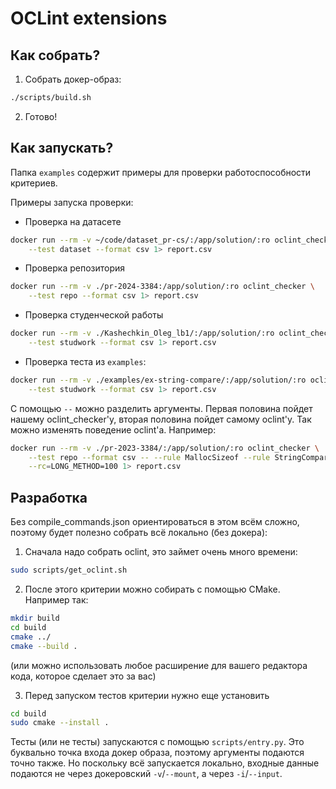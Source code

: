 # OCLint extensions

## Как собрать?

1. Собрать докер-образ:

```bash
./scripts/build.sh
```

2. Готово!

## Как запускать?

Папка `examples` содержит примеры для проверки работоспособности критериев.

Примеры запуска проверки:

* Проверка на датасете
```bash
docker run --rm -v ~/code/dataset_pr-cs/:/app/solution/:ro oclint_checker \
    --test dataset --format csv 1> report.csv
```

* Проверка репозитория
```bash
docker run --rm -v ./pr-2024-3384:/app/solution/:ro oclint_checker \
    --test repo --format csv 1> report.csv
```

* Проверка студенческой работы
```bash
docker run --rm -v ./Kashechkin_Oleg_lb1/:/app/solution/:ro oclint_checker \
    --test studwork --format csv 1> report.csv
```

* Проверка теста из `examples`:
``` bash
docker run --rm -v ./examples/ex-string-compare/:/app/solution/:ro oclint_checker \
    --test studwork --format csv 1> report.csv
```
С помощью `--` можно разделить аргументы. Первая половина пойдет нашему oclint_checker'у, вторая половина пойдет самому oclint'у.
Так можно изменять поведение oclint'а. Например:

```bash
docker run --rm -v ./pr-2023-3384/:/app/solution/:ro oclint_checker \
    --test repo --format csv -- --rule MallocSizeof --rule StringCompare \
    --rc=LONG_METHOD=100 1> report.csv
```

## Разработка

Без compile_commands.json ориентироваться в этом всём сложно, поэтому будет полезно собрать всё локально (без докера):

1. Сначала надо собрать oclint, это займет очень много времени:

```bash
sudo scripts/get_oclint.sh
```

2. После этого критерии можно собирать с помощью CMake. Например так:

```bash
mkdir build
cd build
cmake ../
cmake --build .
```

(или можно использовать любое расширение для вашего редактора кода, которое сделает это за вас)

3. Перед запуском тестов критерии нужно еще установить

```bash
cd build
sudo cmake --install .
```

Тесты (или не тесты) запускаются с помощью `scripts/entry.py`. Это буквально точка входа докер образа, поэтому аргументы подаются точно также.
Но поскольку всё запускается локально, входные данные подаются не через докеровский `-v`/`--mount`, а через `-i`/`--input`.

